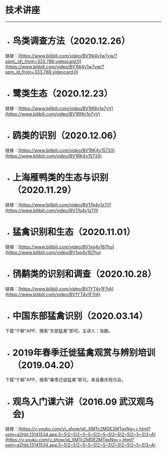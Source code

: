 # 技术讲座

---

* # 鸟类调查方法（2020.12.26）

链接：[https://www.bilibili.com/video/BV1Ni4y1w7vw/?spm\_id\_from=333.788.videocard.0](https://www.bilibili.com/video/BV1Ni4y1w7vw/?spm_id_from=333.788.videocard.0)

* # 鹭类生态（2020.12.23）

链接：[https://www.bilibili.com/video/BV1Rf4y1e7yV](https://www.bilibili.com/video/BV1Rf4y1e7yV)

* # 鸥类的识别（2020.12.06）

链接：[https://www.bilibili.com/video/BV1RK4y15733](https://www.bilibili.com/video/BV1RK4y15733)

* # 上海雁鸭类的生态与识别（2020.11.29）

链接：[https://www.bilibili.com/video/BV17p4y1z7j1](https://www.bilibili.com/video/BV17p4y1z7j1)

* # 猛禽识别和生态（2020.11.01）

链接：[https://www.bilibili.com/video/BV1xp4y167hu](https://www.bilibili.com/video/BV1xp4y167hu)

* # 鸻鹬类的识别和调查（2020.10.28）

链接：[https://www.bilibili.com/video/BV1YT4y1F7rA](https://www.bilibili.com/video/BV1YT4y1F7rA)

* # 中国东部猛禽识别（2020.03.14）

下载“千聊”APP，搜索“东部猛禽”即可。主讲人：张鹏。

* # 2019年春季迁徙猛禽观赏与辨别培训（2019.04.20）

下载“千聊”APP，搜索“春季迁徙猛禽”即可。来自重庆观鸟会。

* # 观鸟入门课六讲（2016.09 武汉观鸟会\)

链接：[https://v.youku.com/v\_show/id\_XMTc2MDE2MTgxNg==.html?spm=a2hbt.13141534.app.5~5!2~5!2~5~5~5!2~5~5!2~5!2~5!2~5~5!3~A](https://v.youku.com/v_show/id_XMTc2MDE2MTgxNg==.html?spm=a2hbt.13141534.app.5~5!2~5!2~5~5~5!2~5~5!2~5!2~5!2~5~5!3~A)

